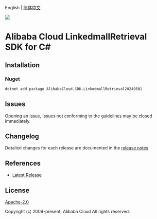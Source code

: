 English | [简体中文](README-CN.md)

![](https://aliyunsdk-pages.alicdn.com/icons/AlibabaCloud.svg)

# Alibaba Cloud LinkedmallRetrieval SDK for C#

## Installation

### Nuget

```bash
dotnet add package AlibabaCloud.SDK.LinkedmallRetrieval20240501
```

## Issues

[Opening an Issue](https://github.com/aliyun/alibabacloud-csharp-sdk/issues/new), Issues not conforming to the guidelines may be closed immediately.

## Changelog

Detailed changes for each release are documented in the [release notes](./ChangeLog.md).

## References

* [Latest Release](https://github.com/aliyun/alibabacloud-csharp-sdk/)

## License

[Apache-2.0](http://www.apache.org/licenses/LICENSE-2.0)

Copyright (c) 2009-present, Alibaba Cloud All rights reserved.
